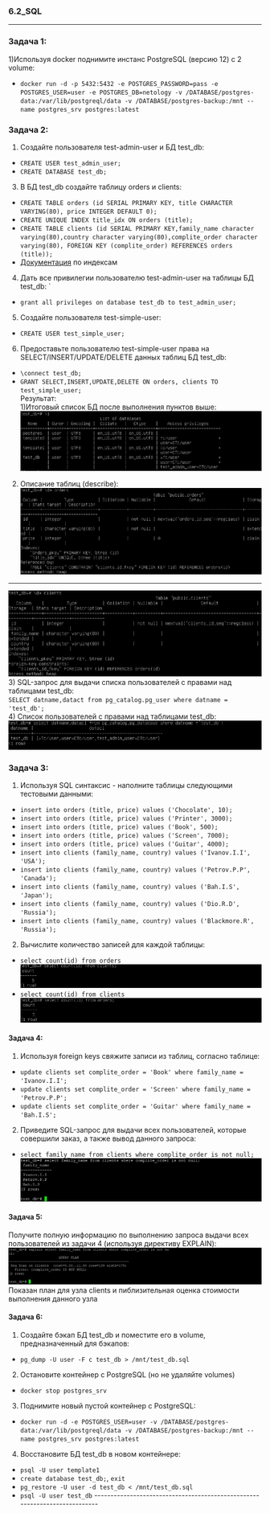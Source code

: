 ### 6.2_SQL
--------------------------------------------------------------------
### Задача 1: </br>
1)Используя docker поднимите инстанс PostgreSQL (версию 12) c 2 volume: </br>
- `docker run -d -p 5432:5432 -e POSTGRES_PASSWORD=pass -e POSTGRES_USER=user -e POSTGRES_DB=netology -v /DATABASE/postgres-data:/var/lib/postgreql/data -v /DATABASE/postgres-backup:/mnt --name postgres_srv postgres:latest` </br>

### Задача 2: </br>
1) Создайте пользователя test-admin-user и БД test_db: </br>
- `CREATE USER test_admin_user;` </br>
- `CREATE DATABASE test_db;` </br>
3) В БД test_db создайте таблицу orders и clients:  </br>
- `CREATE TABLE orders (id SERIAL PRIMARY KEY, title CHARACTER VARYING(80), price INTEGER DEFAULT 0);` </br>
- `CREATE UNIQUE INDEX title_idx ON orders (title);`
- `CREATE TABLE clients (id SERIAL PRIMARY KEY,family_name character varying(80),country character varying(80),complite_order character varying(80), FOREIGN KEY (complite_order) REFERENCES orders (title));`</br>
- [Документация](https://postgrespro.ru/docs/postgrespro/9.5/sql-createindex) по индексам </br>
4) Дать все привилегии пользователю test-admin-user на таблицы БД test_db: `</br>
- `grant all privileges on database test_db to test_admin_user;` </br>
5) Cоздайте пользователя test-simple-user:  </br>
- `CREATE USER test_simple_user;` </br>
6) Предоставьте пользователю test-simple-user права на SELECT/INSERT/UPDATE/DELETE данных таблиц БД test_db: </br>
- `\connect test_db;` </br>
- `GRANT SELECT,INSERT,UPDATE,DELETE ON orders, clients TO test_simple_user;`</br>
Результат: </br>
1)Итоговый список БД после выполнения пунктов выше: </br>
![screen](https://github.com/murzinvit/screen/blob/f60667ff463698d45bc84c20e23e20f6945558d1/SQL_list_db.png) </br>
2) Описание таблиц (describe): </br>
![SQL_describe_orders](https://github.com/murzinvit/screen/blob/9b884616822cfa0d214a2b7057e8a9579a842ffa/SQL_describe_orders.png) </br>
------------------------------------------------------------------------------------------------------------
![SQL_describe_clients](https://github.com/murzinvit/screen/blob/09f75ec59d8fed5098230460d44c76f3e9680f35/SQL_describe_clients.png) </br>
3) SQL-запрос для выдачи списка пользователей с правами над таблицами test_db: <br> `SELECT datname,datact from pg_catalog.pg_user where datname = 'test_db';` <br>
4) Cписок пользователей с правами над таблицами test_db: </br>
![screen](https://github.com/murzinvit/screen/blob/607b29aae48f5b2f43299376b81a279bca409b95/SQL_acl_test_db.png) </br>
### Задача 3: </br>
1) Используя SQL синтаксис - наполните таблицы следующими тестовыми данными: </br>
- `insert into orders (title, price) values ('Chocolate', 10);` </br>
- `insert into orders (title, price) values ('Printer', 3000);` </br>
- `insert into orders (title, price) values ('Book', 500);` </br>
- `insert into orders (title, price) values ('Screen', 7000);` </br>
- `insert into orders (title, price) values ('Guitar', 4000);` </br>
- `insert into clients (family_name, country) values ('Ivanov.I.I', 'USA');` </br>
- `insert into clients (family_name, country) values ('Petrov.P.P', 'Canada');` </br>
- `insert into clients (family_name, country) values ('Bah.I.S', 'Japan');` </br>
- `insert into clients (family_name, country) values ('Dio.R.D', 'Russia');` </br>
- `insert into clients (family_name, country) values ('Blackmore.R', 'Russia');` </br>
2) Вычислите количество записей для каждой таблицы: </br>
- `select count(id) from orders` </br>
![screen](https://github.com/murzinvit/screen/blob/df5aa6d208e5daaa6b8a49b5e633feeb0103910c/SQL_select_count_id_clients.png) </br>
- `select count(id) from clients` </br>
![screen](https://github.com/murzinvit/screen/blob/08a6c8f79e50210a3a5621ba555cadadb4850899/SQL_select_count_id_orders.png) </br>
#### Задача 4: </br>
1) Используя foreign keys свяжите записи из таблиц, согласно таблице: </br>
- `update clients set complite_order = 'Book' where family_name = 'Ivanov.I.I';` </br>
- `update clients set complite_order = 'Screen' where family_name = 'Petrov.P.P';` </br>
- `update clients set complite_order = 'Guitar' where family_name = 'Bah.I.S';` </br>
2) Приведите SQL-запрос для выдачи всех пользователей, которые совершили заказ, а также вывод данного запроса: </br>
- `select family_name from clients where complite_order is not null;` </br>
![screen](https://github.com/murzinvit/screen/blob/10119e68197b556a2d4089e8c6258d92ebf18ba9/SQL_selectt_orders_complite.jpg)
#### Задача 5: </br>
Получите полную информацию по выполнению запроса выдачи всех пользователей из задачи 4 (используя директиву EXPLAIN): </br>
![screen](https://github.com/murzinvit/screen/blob/971f68f2df3805625536d2f961f5919ff2e402d6/SQL_Explain_select.jpg) </br>
Показан план для узла clients и пиблизительная оценка стоимости выполнения данного узла </br> 
#### Задача 6: </br>
1) Создайте бэкап БД test_db и поместите его в volume, предназначенный для бэкапов: </br>
- `pg_dump -U user -F c test_db > /mnt/test_db.sql` </br>
2) Остановите контейнер с PostgreSQL (но не удаляйте volumes) </br>
- `docker stop postgres_srv` </br>
3) Поднимите новый пустой контейнер с PostgreSQL: </br>
- `docker run -d -e POSTGRES_USER=user -v /DATABASE/postgres-data:/var/lib/postgreql/data -v /DATABASE/postgres-backup:/mnt --name postgres_srv postgres:latest` </br>
4) Восстановите БД test_db в новом контейнере: </br>
- `psql -U user template1` </br>
- `create database test_db;`, `exit` </br>
- `pg_restore -U user -d test_db < /mnt/test_db.sql` </br>
- `psql -U user test_db`
--------------------------------------------------------------------------- </br>
